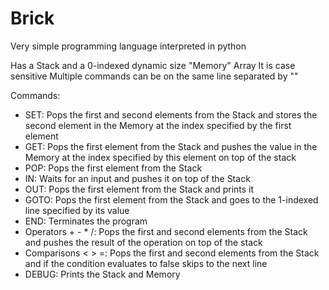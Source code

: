 # Brick
 Very simple programming language interpreted in python
 
 Has a Stack and a 0-indexed dynamic size "Memory" Array
 It is case sensitive
 Multiple commands can be on the same line separated by "\"
 
 Commands:
- SET: Pops the first and second elements from the Stack and stores the second element in the Memory at the index specified by the first element
- GET: Pops the first element from the Stack and pushes the value in the Memory at the index specified by this element on top of the stack
- POP: Pops the first element from the Stack
- IN: Waits for an input and pushes it on top of the Stack
- OUT: Pops the first element from the Stack and prints it
- GOTO: Pops the first element from the Stack and goes to the 1-indexed line specified by its value
- END: Terminates the program
- Operators + - * /: Pops the first and second elements from the Stack and pushes the result of the operation on top of the stack
- Comparisons < > =: Pops the first and second elements from the Stack and if the condition evaluates to false skips to the next line
- DEBUG: Prints the Stack and Memory
